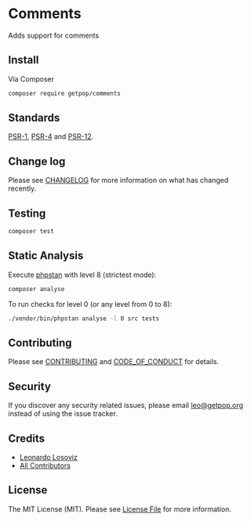 # Comments

<!--
[![Latest Version on Packagist][ico-version]][link-packagist]
[![Software License][ico-license]](LICENSE.md)
[![Build Status][ico-travis]][link-travis]
[![Coverage Status][ico-scrutinizer]][link-scrutinizer]
[![Quality Score][ico-code-quality]][link-code-quality]
[![Total Downloads][ico-downloads]][link-downloads]
-->

Adds support for comments

## Install

Via Composer

``` bash
composer require getpop/comments
```

<!--
## Usage

``` php
```
-->

## Standards

[PSR-1](https://www.php-fig.org/psr/psr-1), [PSR-4](https://www.php-fig.org/psr/psr-4) and [PSR-12](https://www.php-fig.org/psr/psr-12).

## Change log

Please see [CHANGELOG](CHANGELOG.md) for more information on what has changed recently.

## Testing

``` bash
composer test
```

## Static Analysis

Execute [phpstan](https://github.com/phpstan/phpstan) with level 8 (strictest mode):

``` bash
composer analyse
```

To run checks for level 0 (or any level from 0 to 8):

``` bash
./vendor/bin/phpstan analyse -l 0 src tests
```

## Contributing

Please see [CONTRIBUTING](CONTRIBUTING.md) and [CODE_OF_CONDUCT](CODE_OF_CONDUCT.md) for details.

## Security

If you discover any security related issues, please email leo@getpop.org instead of using the issue tracker.

## Credits

- [Leonardo Losoviz][link-author]
- [All Contributors][link-contributors]

## License

The MIT License (MIT). Please see [License File](LICENSE.md) for more information.

[ico-version]: https://img.shields.io/packagist/v/getpop/comments.svg?style=flat-square
[ico-license]: https://img.shields.io/badge/license-MIT-brightgreen.svg?style=flat-square
[ico-travis]: https://img.shields.io/travis/getpop/comments/master.svg?style=flat-square
[ico-scrutinizer]: https://img.shields.io/scrutinizer/coverage/g/getpop/comments.svg?style=flat-square
[ico-code-quality]: https://img.shields.io/scrutinizer/g/getpop/comments.svg?style=flat-square
[ico-downloads]: https://img.shields.io/packagist/dt/getpop/comments.svg?style=flat-square

[link-packagist]: https://packagist.org/packages/getpop/comments
[link-travis]: https://travis-ci.org/getpop/comments
[link-scrutinizer]: https://scrutinizer-ci.com/g/getpop/comments/code-structure
[link-code-quality]: https://scrutinizer-ci.com/g/getpop/comments
[link-downloads]: https://packagist.org/packages/getpop/comments
[link-author]: https://github.com/leoloso
[link-contributors]: ../../contributors
